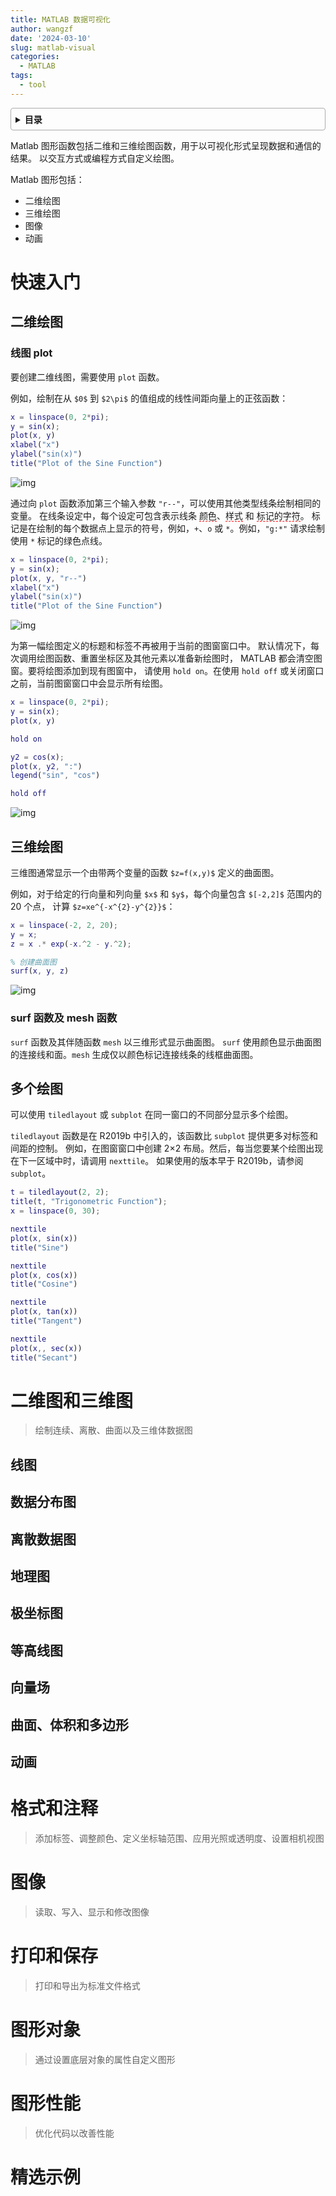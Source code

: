 ```yaml
---
title: MATLAB 数据可视化
author: wangzf
date: '2024-03-10'
slug: matlab-visual
categories:
  - MATLAB
tags:
  - tool
---
```


<style>
details {
    border: 1px solid #aaa;
    border-radius: 4px;
    padding: .5em .5em 0;
}
summary {
    font-weight: bold;
    margin: -.5em -.5em 0;
    padding: .5em;
}
details[open] {
    padding: .5em;
}
details[open] summary {
    border-bottom: 1px solid #aaa;
    margin-bottom: .5em;
}
img {
    pointer-events: none;
}
</style>

<details><summary>目录</summary><p>

- [快速入门](#快速入门)
    - [二维绘图](#二维绘图)
        - [线图 plot](#线图-plot)
    - [三维绘图](#三维绘图)
        - [surf 函数及 mesh 函数](#surf-函数及-mesh-函数)
    - [多个绘图](#多个绘图)
- [二维图和三维图](#二维图和三维图)
    - [线图](#线图)
    - [数据分布图](#数据分布图)
    - [离散数据图](#离散数据图)
    - [地理图](#地理图)
    - [极坐标图](#极坐标图)
    - [等高线图](#等高线图)
    - [向量场](#向量场)
    - [曲面、体积和多边形](#曲面体积和多边形)
    - [动画](#动画)
- [格式和注释](#格式和注释)
- [图像](#图像)
- [打印和保存](#打印和保存)
- [图形对象](#图形对象)
- [图形性能](#图形性能)
- [精选示例](#精选示例)
</p></details><p></p>

Matlab 图形函数包括二维和三维绘图函数，用于以可视化形式呈现数据和通信的结果。
以交互方式或编程方式自定义绘图。

Matlab 图形包括：

* 二维绘图
* 三维绘图
* 图像
* 动画

# 快速入门

## 二维绘图

### 线图 plot

要创建二维线图，需要使用 `plot` 函数。

例如，绘制在从 `$0$` 到 `$2\pi$` 的值组成的线性间距向量上的正弦函数：

```matlab
x = linspace(0, 2*pi);
y = sin(x);
plot(x, y)
xlabel("x")
ylabel("sin(x)")
title("Plot of the Sine Function")
```

![img](images/plot1.png)

通过向 `plot` 函数添加第三个输入参数 `"r--"`，可以使用其他类型线条绘制相同的变量。
在线条设定中，每个设定可包含表示线条 <span style='border-bottom:1.5px dashed red;'>颜色</span>、<span style='border-bottom:1.5px dashed red;'>样式</span> 和 <span style='border-bottom:1.5px dashed red;'>标记的字符</span>。
标记是在绘制的每个数据点上显示的符号，例如，`+`、`o` 或 `*`。例如，`"g:*"` 请求绘制使用 `*` 标记的绿色点线。

```matlab
x = linspace(0, 2*pi);
y = sin(x);
plot(x, y, "r--")
xlabel("x")
ylabel("sin(x)")
title("Plot of the Sine Function")
```

![img](images/plot2.png)

为第一幅绘图定义的标题和标签不再被用于当前的图窗窗口中。
默认情况下，每次调用绘图函数、重置坐标区及其他元素以准备新绘图时，
MATLAB 都会清空图窗。要将绘图添加到现有图窗中，
请使用 `hold on`。在使用 `hold off` 或关闭窗口之前，当前图窗窗口中会显示所有绘图。

```matlab
x = linspace(0, 2*pi);
y = sin(x);
plot(x, y)

hold on

y2 = cos(x);
plot(x, y2, ":")
legend("sin", "cos")

hold off
```

![img](images/plot3.png)

## 三维绘图

三维图通常显示一个由带两个变量的函数 `$z=f(x,y)$` 定义的曲面图。

例如，对于给定的行向量和列向量 `$x$` 和 `$y$`，每个向量包含 `$[-2,2]$` 范围内的 20 个点，
计算 `$z=xe^{-x^{2}-y^{2}}$`：

```matlab
x = linspace(-2, 2, 20);
y = x;
z = x .* exp(-x.^2 - y.^2);

% 创建曲面图
surf(x, y, z)
```

![img](images/surf1.png)

### surf 函数及 mesh 函数

`surf` 函数及其伴随函数 `mesh` 以三维形式显示曲面图。
`surf` 使用颜色显示曲面图的连接线和面。`mesh` 生成仅以颜色标记连接线条的线框曲面图。


## 多个绘图

可以使用 `tiledlayout` 或 `subplot` 在同一窗口的不同部分显示多个绘图。

`tiledlayout` 函数是在 R2019b 中引入的，该函数比 `subplot` 提供更多对标签和间距的控制。
例如，在图窗窗口中创建 2×2 布局。然后，每当您要某个绘图出现在下一区域中时，请调用 `nexttile`。
如果使用的版本早于 R2019b，请参阅 `subplot`。

```matlab
t = tiledlayout(2, 2);
title(t, "Trigonometric Function");
x = linspace(0, 30);

nexttile
plot(x, sin(x))
title("Sine")

nexttile
plot(x, cos(x))
title("Cosine")

nexttile
plot(x, tan(x))
title("Tangent")

nexttile
plot(x,, sec(x))
title("Secant")
```

# 二维图和三维图

> 绘制连续、离散、曲面以及三维体数据图

## 线图


## 数据分布图


## 离散数据图


## 地理图


## 极坐标图


## 等高线图


## 向量场



## 曲面、体积和多边形


## 动画








# 格式和注释

> 添加标签、调整颜色、定义坐标轴范围、应用光照或透明度、设置相机视图




# 图像

> 读取、写入、显示和修改图像



# 打印和保存

> 打印和导出为标准文件格式


# 图形对象

> 通过设置底层对象的属性自定义图形



# 图形性能

> 优化代码以改善性能

# 精选示例



